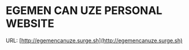 # EGEMEN CAN UZE PERSONAL WEBSITE

URL: [http://egemencanuze.surge.sh](http://egemencanuze.surge.sh)
